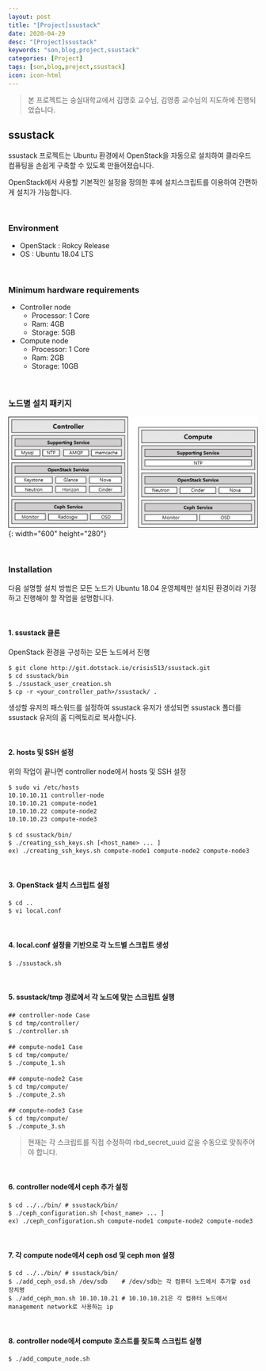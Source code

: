 ```yaml
---
layout: post
title: "[Project]ssustack"
date: 2020-04-29
desc: "[Project]ssustack"
keywords: "son,blog,project,ssustack"
categories: [Project]
tags: [son,blog,project,ssustack]
icon: icon-html
---
```


> 본 프로젝트는 숭실대학교에서 김명호 교수님, 김영종 교수님의 지도하에 진행되었습니다.

## ssustack

ssustack 프로젝트는 Ubuntu 환경에서 OpenStack을 자동으로 설치하여 클라우드 컴퓨팅을 손쉽게 구축할 수 있도록 만들어졌습니다.

OpenStack에서 사용할 기본적인 설정을 정의한 후에 설치스크립트를 이용하여 간편하게 설치가 가능합니다. 

<br>

### Environment

* OpenStack : Rokcy Release
* OS : Ubuntu 18.04 LTS

<br>

### Minimum hardware requirements

* Controller node
    - Processor: 1 Core
    - Ram: 4GB
    - Storage: 5GB
* Compute node
    - Processor: 1 Core
    - Ram: 2GB
    - Storage: 10GB

<br>

### 노드별 설치 패키지

![node_packages](/static/assets/img/landing/node_packages.png){: width="600" height="280"}

<br>

### Installation

다음 설명할 설치 방법은 모든 노드가 Ubuntu 18.04 운영체제만 설치된 환경이라 가정하고 진행해야 할 작업을 설명합니다.

<br>

#### 1. ssustack 클론

OpenStack 환경을 구성하는 모든 노드에서 진행

```
$ git clone http://git.dotstack.io/crisis513/ssustack.git
$ cd ssustack/bin
$ ./ssustack_user_creation.sh
$ cp -r <your_controller_path>/ssustack/ .
```

생성할 유저의 패스워드를 설정하여 ssustack 유저가 생성되면 ssustack 폴더를 ssustack 유저의 홈 디렉토리로 복사합니다.

<br>

#### 2. hosts 및 SSH 설정

위의 작업이 끝나면 controller node에서 hosts 및 SSH 설정

```
$ sudo vi /etc/hosts
10.10.10.11 controller-node
10.10.10.21 compute-node1 
10.10.10.22 compute-node2
10.10.10.23 compute-node3
    
$ cd ssustack/bin/
$ ./creating_ssh_keys.sh [<host_name> ... ]
ex) ./creating_ssh_keys.sh compute-node1 compute-node2 compute-node3
```

<br>

#### 3. OpenStack 설치 스크립트 설정

```
$ cd ..
$ vi local.conf
```

<br>

#### 4. local.conf 설정을 기반으로 각 노드별 스크립트 생성

```
$ ./ssustack.sh
```

<br>

#### 5. ssustack/tmp 경로에서 각 노드에 맞는 스크립트 실행

```
## controller-node Case
$ cd tmp/controller/
$ ./controller.sh

## compute-node1 Case
$ cd tmp/compute/
$ ./compute_1.sh
 
## compute-node2 Case
$ cd tmp/compute/
$ ./compute_2.sh
 
## compute-node3 Case
$ cd tmp/compute/
$ ./compute_3.sh
```

> 현재는 각 스크립트를 직접 수정하여 rbd_secret_uuid 값을 수동으로 맞춰주어야 합니다. 

<br>

#### 6. controller node에서 ceph 추가 설정

```
$ cd ../../bin/ # ssustack/bin/
$ ./ceph_configuration.sh [<host_name> ... ]
ex) ./ceph_configuration.sh compute-node1 compute-node2 compute-node3 
```

<br>

#### 7. 각 compute node에서 ceph osd 및 ceph mon 설정

```
$ cd ../../bin/ # ssustack/bin/
$ ./add_ceph_osd.sh /dev/sdb    # /dev/sdb는 각 컴퓨터 노드에서 추가할 osd 장치명
$ ./add_ceph_mon.sh 10.10.10.21 # 10.10.10.21은 각 컴퓨터 노드에서 management network로 사용하는 ip
```

<br>

#### 8. controller node에서 compute 호스트를 찾도록 스크립트 실행

```  
$ ./add_compute_node.sh
```
